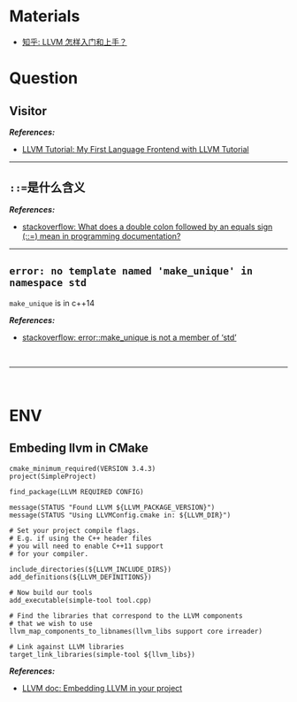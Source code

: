 # Materials

- [知乎: LLVM 怎样入门和上手？](https://www.zhihu.com/question/20236606)

# Question

## Visitor

**_References:_**

- [LLVM Tutorial: My First Language Frontend with LLVM Tutorial](http://llvm.org/docs/tutorial/MyFirstLanguageFrontend/index.html)

---

## `::=`是什么含义

**_References:_**

- [stackoverflow: What does a double colon followed by an equals sign (::=) mean in programming documentation?](https://stackoverflow.com/questions/9196066/what-does-a-double-colon-followed-by-an-equals-sign-mean-in-programming-do)

---

## `error: no template named 'make_unique' in namespace std`

`make_unique` is in c++14

**_References:_**

- [stackoverflow: error::make_unique is not a member of ‘std’](https://stackoverflow.com/questions/24609271/errormake-unique-is-not-a-member-of-std)

<!--  -->
<br>

---

<br>
<!--  -->

# ENV

## Embeding llvm in CMake

```shell
cmake_minimum_required(VERSION 3.4.3)
project(SimpleProject)

find_package(LLVM REQUIRED CONFIG)

message(STATUS "Found LLVM ${LLVM_PACKAGE_VERSION}")
message(STATUS "Using LLVMConfig.cmake in: ${LLVM_DIR}")

# Set your project compile flags.
# E.g. if using the C++ header files
# you will need to enable C++11 support
# for your compiler.

include_directories(${LLVM_INCLUDE_DIRS})
add_definitions(${LLVM_DEFINITIONS})

# Now build our tools
add_executable(simple-tool tool.cpp)

# Find the libraries that correspond to the LLVM components
# that we wish to use
llvm_map_components_to_libnames(llvm_libs support core irreader)

# Link against LLVM libraries
target_link_libraries(simple-tool ${llvm_libs})
```

**_References:_**

- [LLVM doc: Embedding LLVM in your project](https://llvm.org/docs/CMake.html#embedding-llvm-in-your-project)
